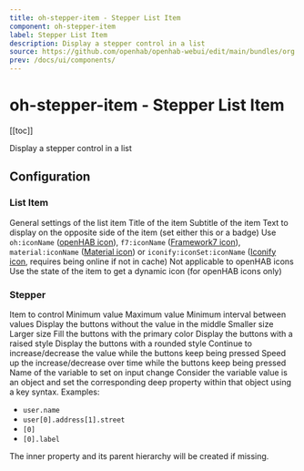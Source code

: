 ```yaml
---
title: oh-stepper-item - Stepper List Item
component: oh-stepper-item
label: Stepper List Item
description: Display a stepper control in a list
source: https://github.com/openhab/openhab-webui/edit/main/bundles/org.openhab.ui/doc/components/oh-stepper-item.md
prev: /docs/ui/components/
---
```


# oh-stepper-item - Stepper List Item

<!-- Put a screenshot here if relevant:
![](./images/oh-stepper-item/header.jpg)
-->

[[toc]]

<!-- Note: you can overwrite the definition-provided description and add your own intro/additional sections instead -->
<!-- DO NOT REMOVE the following comments if you intend to keep the definition-provided description -->
<!-- GENERATED componentDescription -->
Display a stepper control in a list
<!-- GENERATED /componentDescription -->

## Configuration

<!-- DO NOT REMOVE the following comments -->
<!-- GENERATED props -->
### List Item
<div class="props">
<PropGroup name="listitem" label="List Item">
  General settings of the list item
<PropBlock type="TEXT" name="title" label="Title">
  <PropDescription>
    Title of the item
  </PropDescription>
</PropBlock>
<PropBlock type="TEXT" name="subtitle" label="Subtitle">
  <PropDescription>
    Subtitle of the item
  </PropDescription>
</PropBlock>
<PropBlock type="TEXT" name="after" label="After">
  <PropDescription>
    Text to display on the opposite side of the item (set either this or a badge)
  </PropDescription>
</PropBlock>
<PropBlock type="TEXT" name="icon" label="Icon">
  <PropDescription>
    Use <code>oh:iconName</code> (<a class="external text-color-blue" target="_blank" href="https://www.openhab.org/link/icons">openHAB icon</a>), <code>f7:iconName</code> (<a class="external text-color-blue" target="_blank" href="https://framework7.io/icons/">Framework7 icon</a>), <code>material:iconName</code> (<a class="external text-color-blue" target="_blank" href="https://jossef.github.io/material-design-icons-iconfont/">Material icon</a>) or <code>iconify:iconSet:iconName</code> (<a class="external text-color-blue" target="_blank" href="https://icon-sets.iconify.design">Iconify icon</a>, requires being online if not in cache)
  </PropDescription>
</PropBlock>
<PropBlock type="TEXT" name="iconColor" label="Icon Color">
  <PropDescription>
    Not applicable to openHAB icons
  </PropDescription>
</PropBlock>
<PropBlock type="BOOLEAN" name="iconUseState" label="Icon depends on state">
  <PropDescription>
    Use the state of the item to get a dynamic icon (for openHAB icons only)
  </PropDescription>
</PropBlock>
</PropGroup>
</div>

### Stepper
<div class="props">
<PropGroup name="stepper" label="Stepper">
<PropBlock type="TEXT" name="item" label="Item" context="item">
  <PropDescription>
    Item to control
  </PropDescription>
</PropBlock>
<PropBlock type="DECIMAL" name="min" label="Min">
  <PropDescription>
    Minimum value
  </PropDescription>
</PropBlock>
<PropBlock type="DECIMAL" name="max" label="Max">
  <PropDescription>
    Maximum value
  </PropDescription>
</PropBlock>
<PropBlock type="DECIMAL" name="step" label="Step">
  <PropDescription>
    Minimum interval between values
  </PropDescription>
</PropBlock>
<PropBlock type="BOOLEAN" name="buttonsOnly" label="Buttons Only">
  <PropDescription>
    Display the buttons without the value in the middle
  </PropDescription>
</PropBlock>
<PropBlock type="BOOLEAN" name="small" label="Small">
  <PropDescription>
    Smaller size
  </PropDescription>
</PropBlock>
<PropBlock type="BOOLEAN" name="large" label="Large">
  <PropDescription>
    Larger size
  </PropDescription>
</PropBlock>
<PropBlock type="BOOLEAN" name="fill" label="Fill">
  <PropDescription>
    Fill the buttons with the primary color
  </PropDescription>
</PropBlock>
<PropBlock type="BOOLEAN" name="raised" label="Raised">
  <PropDescription>
    Display the buttons with a raised style
  </PropDescription>
</PropBlock>
<PropBlock type="BOOLEAN" name="round" label="Round">
  <PropDescription>
    Display the buttons with a rounded style
  </PropDescription>
</PropBlock>
<PropBlock type="BOOLEAN" name="autorepeat" label="Auto-repeat">
  <PropDescription>
    Continue to increase/decrease the value while the buttons keep being pressed
  </PropDescription>
</PropBlock>
<PropBlock type="BOOLEAN" name="autorepeatDynamic" label="Dynamic Auto-repeat">
  <PropDescription>
    Speed up the increase/decrease over time while the buttons keep being pressed
  </PropDescription>
</PropBlock>
<PropBlock type="TEXT" name="variable" label="Variable">
  <PropDescription>
    Name of the variable to set on input change
  </PropDescription>
</PropBlock>
<PropBlock type="TEXT" name="variableKey" label="Variable Key">
  <PropDescription>
    Consider the variable value is an object and set the corresponding deep property within that object using a key syntax. Examples: <ul><li><code>user.name</code></li><li><code>user[0].address[1].street</code></li><li><code>[0]</code></li><li><code>[0].label</code></li></ul>The inner property and its parent hierarchy will be created if missing.
  </PropDescription>
</PropBlock>
</PropGroup>
</div>


<!-- GENERATED /props -->

<!-- If applicable describe how properties are forwarded to a underlying component from Framework7, ECharts, etc.:
### Inherited Properties

-->

<!-- If applicable describe the slots recognized by the component and what they represent:
### Slots

#### `default`

The contents of the oh-stepper-item.

-->

<!-- Add as many examples as desired - put the YAML in a details container when it becomes too long (~150/200+ lines):
## Examples

### Example 1

![](./images/oh-stepper-item/example1.jpg)

```yaml
component: oh-stepper-item
config:
  prop1: value1
  prop2: value2
```

### Example 2

![](./images/oh-stepper-item/example2.jpg)

::: details YAML
```yaml
component: oh-stepper-item
config:
  prop1: value1
  prop2: value2
slots
```
:::

-->

<!-- Try to clean up URLs to the forum (https://community.openhab.org/t/<threadID>[/<postID>] should suffice)
## Community Resources

- [Community Post 1](https://community.openhab.org/t/12345)
- [Community Post 2](https://community.openhab.org/t/23456)
-->
